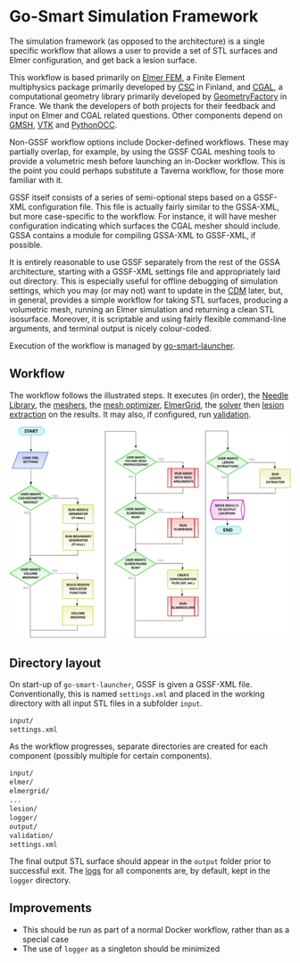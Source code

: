 # Go-Smart Simulation Framework

The simulation framework (as opposed to the architecture) is a single specific
workflow that allows a user to provide a set of STL surfaces and Elmer
configuration, and get back a lesion surface.

This workflow is based primarily on [Elmer FEM](https://www.csc.fi/web/elmer),
a Finite Element multiphysics package primarily developed by
[CSC](https://www.csc.fi/) in Finland, and [CGAL](http://www.cgal.org/), a
computational geometry library primarily developed by
[GeometryFactory](http://geometryfactory.com/) in France.
We thank the developers of both projects
for their feedback and input on Elmer and CGAL related questions. Other
components depend on [GMSH](gmsh.info), [VTK](http://www.vtk.org/) and
[PythonOCC](http://www.pythonocc.org/).

Non-GSSF workflow options include
Docker-defined workflows. These may partially overlap, for example, by using the
GSSF CGAL meshing tools to provide a volumetric mesh before launching an in-Docker
workflow. This is the point you could perhaps substitute a Taverna workflow, for
those more familiar with it.

GSSF itself consists of a series of semi-optional steps based on a GSSF-XML
configuration file. This file is actually fairly similar to the GSSA-XML, but
more case-specific to the workflow. For instance, it will have mesher
configuration indicating which surfaces the CGAL mesher should include. GSSA
contains a module for compiling GSSA-XML to GSSF-XML, if possible.

It is entirely reasonable to use GSSF separately from the rest of the GSSA
architecture, starting with a GSSF-XML settings file and appropriately laid out
directory. This is especially useful for offline debugging of simulation
settings, which you may (or may not) want to update in the [CDM](../cdm/overview.md) later,
but, in general, provides a simple workflow for taking STL surfaces, producing a
volumetric mesh, running an Elmer simulation and returning a clean STL
isosurface. Moreover, it is scriptable and using fairly flexible command-line
arguments, and terminal output is nicely colour-coded.

Execution of the workflow is managed by [go-smart-launcher](go-smart-launcher.md).

## Workflow

The workflow follows the illustrated steps. It executes (in order), the [Needle
Library](needle-library.md), the [meshers](mesher.md), the [mesh
optimizer](optimizer.md), [ElmerGrid](elmergrid.md), the [solver](elmer.md) then
[lesion extraction](lesion.md) on the results. It may also, if configured, run
[validation](validation.md).

![GSSF Workflow](images/workflow.svg)

## Directory layout

On start-up of `go-smart-launcher`, GSSF is given a GSSF-XML file.
Conventionally, this is named `settings.xml` and placed in the working directory
with all input STL files in a subfolder `input`.

    input/
    settings.xml

As the workflow progresses, separate directories are created for each component
(possibly multiple for certain components).

    input/
    elmer/
    elmergrid/
    ...
    lesion/
    logger/
    output/
    validation/
    settings.xml

The final output STL surface should appear in the `output` folder prior to
successful exit. The [logs](logging.md) for all components are, by default, kept in the
`logger` directory.

## Improvements

* This should be run as part of a normal Docker workflow, rather than as a
  special case
* The use of ``logger`` as a singleton should be minimized
